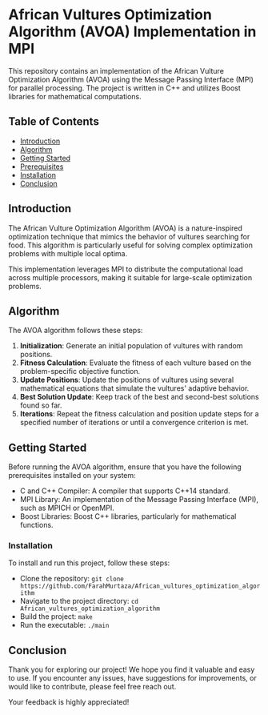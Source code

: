 # African Vultures Optimization Algorithm (AVOA) Implementation in MPI

This repository contains an implementation of the African Vulture Optimization Algorithm (AVOA) using the Message Passing Interface (MPI) for parallel processing. The project is written in C++ and utilizes Boost libraries for mathematical computations.

## Table of Contents

- [Introduction](#introduction)
- [Algorithm](#algorithm)
- [Getting Started](#getting-started)
- [Prerequisites](#prerequisites)
- [Installation](#installation)
- [Conclusion](#conclusion)

## Introduction

The African Vulture Optimization Algorithm (AVOA) is a nature-inspired optimization technique that mimics the behavior of vultures searching for food. This algorithm is particularly useful for solving complex optimization problems with multiple local optima.

This implementation leverages MPI to distribute the computational load across multiple processors, making it suitable for large-scale optimization problems.

## Algorithm

The AVOA algorithm follows these steps:

1. **Initialization**: Generate an initial population of vultures with random positions.
2. **Fitness Calculation**: Evaluate the fitness of each vulture based on the problem-specific objective function.
3. **Update Positions**: Update the positions of vultures using several mathematical equations that simulate the vultures' adaptive behavior.
4. **Best Solution Update**: Keep track of the best and second-best solutions found so far.
5. **Iterations**: Repeat the fitness calculation and position update steps for a specified number of iterations or until a convergence criterion is met.

## Getting Started

Before running the AVOA algorithm, ensure that you have the following prerequisites installed on your system:

- C and C++ Compiler: A compiler that supports C++14 standard.
- MPI Library: An implementation of the Message Passing Interface (MPI), such as MPICH or OpenMPI.
- Boost Libraries: Boost C++ libraries, particularly for mathematical functions.


### Installation

To install and run this project, follow these steps:

- Clone the repository: `git clone https://github.com/FarahMurtaza/African_vultures_optimization_algorithm`
- Navigate to the project directory: `cd African_vultures_optimization_algorithm`
- Build the project: `make`
- Run the executable: `./main`


## Conclusion

Thank you for exploring our project! We hope you find it valuable and easy to use. If you encounter any issues, have suggestions for improvements, or would like to contribute, please feel free reach out.

Your feedback is highly appreciated!
